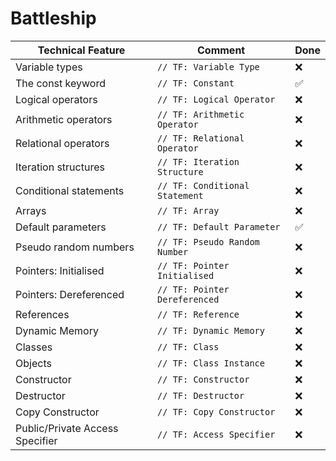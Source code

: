 # Battleship

| Technical Feature           | Comment                          | Done |
|-----------------------------|----------------------------------|------|
| Variable types              | `// TF: Variable Type`           | ❌   |
| The const keyword           | `// TF: Constant`                | ✅   |
| Logical operators           | `// TF: Logical Operator`        | ❌   |
| Arithmetic operators        | `// TF: Arithmetic Operator`     | ❌   |
| Relational operators        | `// TF: Relational Operator`     | ❌   |
| Iteration structures        | `// TF: Iteration Structure`     | ❌   |
| Conditional statements      | `// TF: Conditional Statement`   | ❌   |
| Arrays                      | `// TF: Array`                   | ❌   |
| Default parameters          | `// TF: Default Parameter`       | ✅   |
| Pseudo random numbers       | `// TF: Pseudo Random Number`    | ❌   |
| Pointers: Initialised       | `// TF: Pointer Initialised`     | ❌   |
| Pointers: Dereferenced      | `// TF: Pointer Dereferenced`    | ❌   |
| References                  | `// TF: Reference`               | ❌   |
| Dynamic Memory              | `// TF: Dynamic Memory`          | ❌   |
| Classes                     | `// TF: Class`                   | ❌   |
| Objects                     | `// TF: Class Instance`          | ❌   |
| Constructor                 | `// TF: Constructor`             | ❌   |
| Destructor                  | `// TF: Destructor`              | ❌   |
| Copy Constructor            | `// TF: Copy Constructor`        | ❌   |
| Public/Private Access Specifier | `// TF: Access Specifier`    | ❌   |